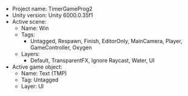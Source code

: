 <!-- UNITY CODE ASSIST INSTRUCTIONS START -->
- Project name: TimerGameProg2
- Unity version: Unity 6000.0.35f1
- Active scene:
  - Name: Win
  - Tags:
    - Untagged, Respawn, Finish, EditorOnly, MainCamera, Player, GameController, Oxygen
  - Layers:
    - Default, TransparentFX, Ignore Raycast, Water, UI
- Active game object:
  - Name: Text (TMP)
  - Tag: Untagged
  - Layer: UI
<!-- UNITY CODE ASSIST INSTRUCTIONS END -->